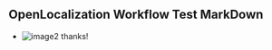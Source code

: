 ## OpenLocalization Workflow Test MarkDown
* ![image2](.\7a285476-1239-4f37-bbcb-b0733c97d9c2.png) 
thanks!